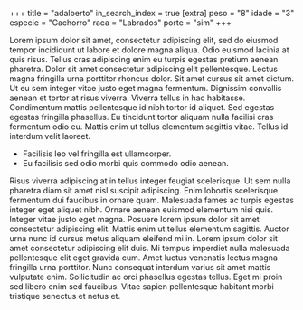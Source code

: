 +++
title = "adalberto"
in_search_index = true
[extra]
peso = "8"
idade = "3"
especie = "Cachorro"
raca = "Labrados"
porte = "sim"
+++

Lorem ipsum dolor sit amet, consectetur adipiscing elit, sed do eiusmod tempor incididunt ut labore et dolore magna aliqua. Odio euismod lacinia at quis risus. Tellus cras adipiscing enim eu turpis egestas pretium aenean pharetra. Dolor sit amet consectetur adipiscing elit pellentesque. Lectus magna fringilla urna porttitor rhoncus dolor. Sit amet cursus sit amet dictum. Ut eu sem integer vitae justo eget magna fermentum. Dignissim convallis aenean et tortor at risus viverra. Viverra tellus in hac habitasse. Condimentum mattis pellentesque id nibh tortor id aliquet. Sed egestas egestas fringilla phasellus. Eu tincidunt tortor aliquam nulla facilisi cras fermentum odio eu. Mattis enim ut tellus elementum sagittis vitae. Tellus id interdum velit laoreet.

- Facilisis leo vel fringilla est ullamcorper.
- Eu facilisis sed odio morbi quis commodo odio aenean.

Risus viverra adipiscing at in tellus integer feugiat scelerisque. Ut sem nulla pharetra diam sit amet nisl suscipit adipiscing. Enim lobortis scelerisque fermentum dui faucibus in ornare quam. Malesuada fames ac turpis egestas integer eget aliquet nibh. Ornare aenean euismod elementum nisi quis. Integer vitae justo eget magna. Posuere lorem ipsum dolor sit amet consectetur adipiscing elit. Mattis enim ut tellus elementum sagittis. Auctor urna nunc id cursus metus aliquam eleifend mi in. Lorem ipsum dolor sit amet consectetur adipiscing elit duis. Mi tempus imperdiet nulla malesuada pellentesque elit eget gravida cum. Amet luctus venenatis lectus magna fringilla urna porttitor. Nunc consequat interdum varius sit amet mattis vulputate enim. Sollicitudin ac orci phasellus egestas tellus. Eget mi proin sed libero enim sed faucibus. Vitae sapien pellentesque habitant morbi tristique senectus et netus et.